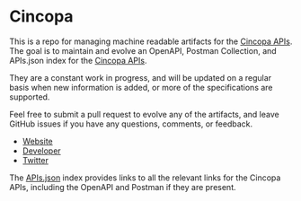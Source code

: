 # CincopaThis is a repo for managing machine readable artifacts for the [Cincopa APIs](http://www.cincopa.com). The goal is to maintain and evolve an OpenAPI, Postman Collection, and APIs.json index for the [Cincopa APIs](http://www.cincopa.com).They are a constant work in progress, and will be updated on a regular basis when new information is added, or more of the specifications are supported.Feel free to submit a pull request to evolve any of the artifacts, and leave GitHub issues if you have any questions, comments, or feedback.- [Website](http://www.cincopa.com)- [Developer](http://www.cincopa.com)- [Twitter](https://twitter.com/cincopa)The [APIs.json](https://github.com/api-evangelist/cincopa/blob/master/apis.json) index provides links to all the relevant links for the Cincopa APIs, including the OpenAPI and Postman if they are present.